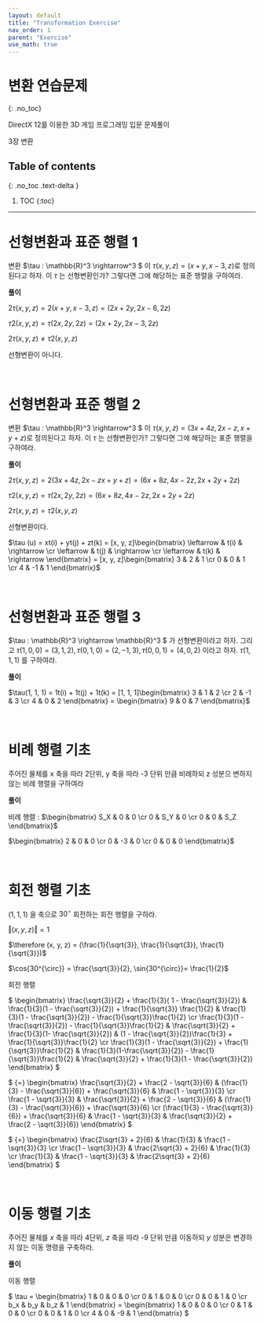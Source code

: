 ```yaml
---
layout: default
title: "Transformation Exercise"
nav_order: 1
parent: "Exercise"
use_math: true
---
```


# 변환 연습문제
{: .no_toc}

DirectX 12를 이용한 3D 게임 프로그래밍 입문 문제풀이

3장 변환

## Table of contents
{: .no_toc .text-delta }

1. TOC
{:toc}

---

# 선형변환과 표준 행렬 1

변환 $\tau : \mathbb{R}^3 \rightarrow^3 $ 이 $\tau (x, y, z) = (x + y, x - 3, z)$로 정의된다고 하자. 이 $\tau$ 는 선형변환인가? 그렇다면 그에 해당하는 표준 행렬을 구하여라.

**풀이**

$2\tau (x, y, z) = 2(x+y, x-3, z) = (2x + 2y, 2x - 6, 2z)$

$\tau 2(x, y, z) = \tau(2x, 2y, 2z) = (2x + 2y , 2x - 3, 2z)$

$2\tau (x, y, z) \neq \tau 2(x, y, z)$

선형변환이 아니다.

&nbsp;<br/>

# 선형변환과 표준 행렬 2

변환 $\tau : \mathbb{R}^3 \rightarrow^3 $ 이 $\tau (x, y, z) = (3x  + 4z, 2x - z, x + y + z)$로 정의된다고 하자. 이 $\tau$ 는 선형변환인가? 그렇다면 그에 해당하는 표준 행렬을 구하여라.

**풀이**

$2\tau (x, y, z) = 2(3x + 4z, 2x - z x + y + z) = (6x + 8z, 4x - 2z, 2x + 2y + 2z)$

$\tau 2(x, y, z) = \tau (2x, 2y, 2z) = (6x + 8z, 4x - 2z, 2x + 2y + 2z)$

$2\tau (x, y, z) = \tau 2(x, y, z)$

선형변환이다.

$\tau (u) = xt(i) + yt(j) + zt(k) = [x, y, z]\begin{bmatrix} \leftarrow & t(i) & \rightarrow \cr \leftarrow & t(j) & \rightarrow \cr \leftarrow & t(k) & \rightarrow \end{bmatrix} = [x, y, z]\begin{bmatrix} 3 & 2 & 1 \cr 0 & 0 & 1 \cr 4 & -1 & 1 \end{bmatrix}$

&nbsp;<br/>

# 선형변환과 표준 행렬 3

$\tau : \mathbb{R}^3 \rightarrow \mathbb{R}^3 $ 가 선형변환이라고 하자. 그리고 $\tau(1, 0, 0) = (3, 1, 2), \tau(0, 1, 0) =  (2, -1, 3), \tau(0, 0, 1) = (4, 0, 2)$ 이라고 하자. $\tau (1, 1, 1)$ 를 구하여라.

**풀이**

$\tau(1, 1, 1) = 1t(i) + 1t(j) + 1t(k) = [1, 1, 1]\begin{bmatrix} 3 & 1 & 2 \cr 2 & -1 & 3 \cr 4  & 0 & 2 \end{bmatrix} = \begin{bmatrix} 9 & 0 & 7 \end{bmatrix}$

&nbsp;<br/>

# 비례 행렬 기초

주어진 물체를 x 축을 따라 2단위, y 축을 따라  -3 단위 만큼 비례하되 z 성분으 변하지 않는 비례 행렬을 구하여라

**풀이**

비례 행렬 : $\begin{bmatrix} S_X & 0 & 0 \cr 0 & S_Y & 0 \cr 0 & 0 & S_Z \end{bmatrix}$ 

$\begin{bmatrix} 2 & 0 & 0 \cr 0 & -3 & 0 \cr 0 & 0 & 0 \end{bmatrix}$

&nbsp;<br/>

# 회전 행렬 기초

$(1, 1, 1)$ 을 축으로 $30^{\circ}$ 회전하는 회전 행렬을 구하라.

$\Vert (x, y, z) \Vert = 1$  

$\therefore (x, y, z) = (\frac{1}{\sqrt{3}}, \frac{1}{\sqrt{3}}, \frac{1}{\sqrt{3}})$

$\cos{30^{\circ}} = \frac{\sqrt{3}}{2}, \sin{30^{\circ}}= \frac{1}{2}$

회전 행렬

$
\begin{bmatrix}
     \frac{\sqrt{3}}{2} + \frac{1}{3}( 1 - \frac{\sqrt{3}}{2}) & \frac{1}{3}(1 - \frac{\sqrt{3}}{2}) + \frac{1}{\sqrt{3}} \frac{1}{2} & \frac{1}{3}(1 - \frac{\sqrt{3}}{2}) - \frac{1}{\sqrt{3}}\frac{1}{2} \cr
     \frac{1}{3}(1 - \frac{\sqrt{3}}{2}) - \frac{1}{\sqrt{3}}\frac{1}{2} & \frac{\sqrt{3}}{2} + \frac{1}{3}(1- \frac{\sqrt{3}}{2}) & (1 - \frac{\sqrt{3}}{2})\frac{1}{3} + \frac{1}{\sqrt{3}}\frac{1}{2} \cr
     \frac{1}{3}(1 - \frac{\sqrt{3}}{2}) + \frac{1}{\sqrt{3}}\frac{1}{2} & \frac{1}{3}(1-\frac{\sqrt{3}}{2}) - \frac{1}{\sqrt{3}}\frac{1}{2} & \frac{\sqrt{3}}{2} + \frac{1}{3}(1 - \frac{\sqrt{3}}{2})
\end{bmatrix}
$

$
{=}
\begin{bmatrix}
     \frac{\sqrt{3}}{2} + \frac{2 - \sqrt{3}}{6} & (\frac{1}{3} - \frac{\sqrt{3}}{6}) + \frac{\sqrt{3}}{6} & \frac{1 - \sqrt{3}}{3} \cr
     \frac{1 - \sqrt{3}}{3} & \frac{\sqrt{3}}{2} + \frac{2 - \sqrt{3}}{6} & (\frac{1}{3} - \frac{\sqrt{3}}{6}) + \frac{\sqrt{3}}{6} \cr
     (\frac{1}{3} - \frac{\sqrt{3}}{6}) + \frac{\sqrt{3}}{6} & \frac{1 - \sqrt{3}}{3} & \frac{\sqrt{3}}{2} + \frac{2 - \sqrt{3}}{6})
\end{bmatrix}
$

$
{=}
\begin{bmatrix}
    \frac{2\sqrt{3} + 2}{6} & \frac{1}{3} & \frac{1 - \sqrt{3}}{3} \cr \frac{1 - \sqrt{3}}{3} & \frac{2\sqrt{3} + 2}{6} & \frac{1}{3} \cr \frac{1}{3} & \frac{1 - \sqrt{3}}{3} & \frac{2\sqrt{3} + 2}{6}
\end{bmatrix}
$

&nbsp;<br/>

# 이동 행렬 기초

주어진 물체를 $x$ 축을 따라 4단위, $z$ 축을 따라 -9 단위 만큼 이동하되 $y$ 성분은 변경하지 않는 이동 명령을 구축하라.

**풀이**

이동 행렬 

$
\tau =
\begin{bmatrix}
    1 & 0 & 0 & 0 \cr
    0 & 1 & 0 & 0 \cr
    0 & 0 & 1 & 0 \cr
    b_x & b_y & b_z & 1
\end{bmatrix} =
\begin{bmatrix}
    1 & 0 & 0 & 0 \cr
    0 & 1 & 0 & 0 \cr
    0 & 0 & 1 & 0 \cr
    4 & 0 & -9 & 1
\end{bmatrix}
$

&nbsp;<br/>
